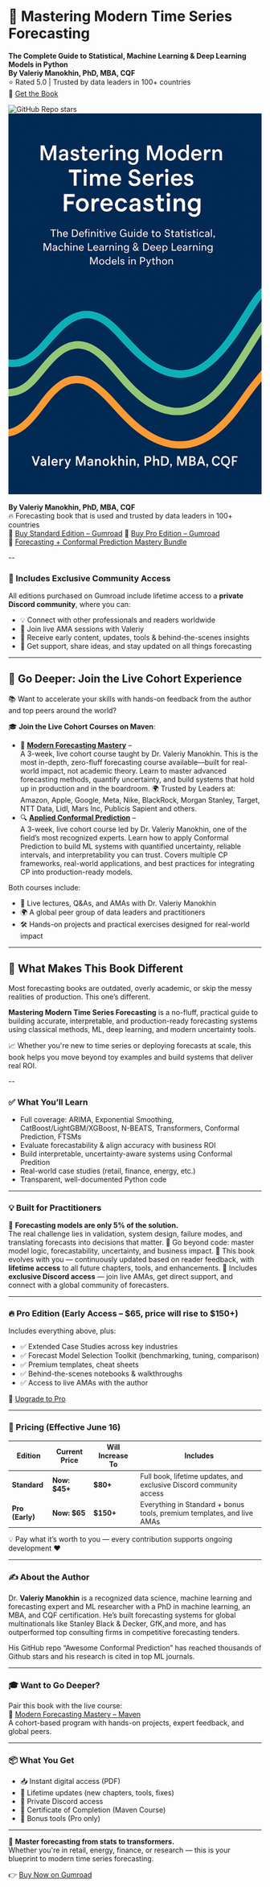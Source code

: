 # 📘 Mastering Modern Time Series Forecasting  
**The Complete Guide to Statistical, Machine Learning & Deep Learning Models in Python**  
**By Valeriy Manokhin, PhD, MBA, CQF**  
⭐ Rated 5.0 | Trusted by data leaders in 100+ countries  
🔗 [Get the Book](https://valeman.gumroad.com/l/MasteringModernTimeSeriesForecasting)

![GitHub Repo stars](https://img.shields.io/github/stars/valeman/Mastering-Modern-Time-Series-Forecasting-The-Complete-Guide?style=social)  
![Mastering Modern Time Series Forecasting book](Book_cover.png)

**By Valeriy Manokhin, PhD, MBA, CQF**  
🔥 Forecasting book that is used and trusted by data leaders in 100+ countries  
🔗 [Buy Standard Edition – Gumroad](https://valeman.gumroad.com/l/MasteringModernTimeSeriesForecasting) 
🔗 [Buy Pro Edition – Gumroad](https://valeman.gumroad.com/l/MasteringModernTimeSeriesForecastingPro)  
🎁 [Forecasting + Conformal Prediction Mastery Bundle](https://valeman.gumroad.com/l/Forecasting_Conformal_Prediction_Mastery_Bundle)

--

### 💬 Includes Exclusive Community Access

All editions purchased on Gumroad include lifetime access to a **private Discord community**, where you can:
- 💡 Connect with other professionals and readers worldwide  
- 🧠 Join live AMA sessions with Valeriy  
- 🎁 Receive early content, updates, tools & behind-the-scenes insights  
- 💬 Get support, share ideas, and stay updated on all things forecasting

---

## 🚀 Go Deeper: Join the Live Cohort Experience

📚 Want to accelerate your skills with hands-on feedback from the author and top peers around the world?

🎓 **Join the Live Cohort Courses on Maven**:

- 🧠 **[Modern Forecasting Mastery](https://maven.com/valeriy-manokhin/modern-forecasting-mastery)** –  
  A 3-week, live cohort course taught by Dr. Valeriy Manokhin. This is the most in-depth, zero-fluff forecasting course available—built for real-world impact, not academic theory. Learn to master advanced forecasting methods, quantify uncertainty, and build systems that hold up in production and in the boardroom. 🌍 Trusted by Leaders at:
Amazon, Apple, Google, Meta, Nike, BlackRock, Morgan Stanley, Target, NTT Data, Lidl, Mars Inc, Publicis Sapient and others.
- 🔍 **[Applied Conformal Prediction](https://maven.com/valeriy-manokhin/applied-conformal-prediction)** –  
  A 3-week, live cohort course led by Dr. Valeriy Manokhin, one of the field’s most recognized experts. Learn how to apply Conformal Prediction to build ML systems with quantified uncertainty, reliable intervals, and interpretability you can trust. Covers multiple CP frameworks, real-world applications, and best practices for integrating CP into production-ready models.

Both courses include:
- 💬 Live lectures, Q&As, and AMAs with Dr. Valeriy Manokhin  
- 🌍 A global peer group of data leaders and practitioners  
- 🛠️ Hands-on projects and practical exercises designed for real-world impact
---

## 💎 What Makes This Book Different
Most forecasting books are outdated, overly academic, or skip the messy realities of production. This one’s different.

**Mastering Modern Time Series Forecasting** is a no-fluff, practical guide to building accurate, interpretable, and production-ready forecasting systems using classical methods, ML, deep learning, and modern uncertainty tools.

📈 Whether you're new to time series or deploying forecasts at scale, this book helps you move beyond toy examples and build systems that deliver real ROI.

--

### ✅ What You’ll Learn

- Full coverage: ARIMA, Exponential Smoothing, CatBoost/LightGBM/XGBoost, N-BEATS, Transformers, Conformal Prediction, FTSMs  
- Evaluate forecastability & align accuracy with business ROI  
- Build interpretable, uncertainty-aware systems using Conformal Predition  
- Real-world case studies (retail, finance, energy, etc.)  
- Transparent, well-documented Python code  

---

### 💡 Built for Practitioners

🔑 **Forecasting models are only 5% of the solution.**  
The real challenge lies in validation, system design, failure modes, and translating forecasts into decisions that matter.
🧠 Go beyond code: master model logic, forecastability, uncertainty, and business impact.
🔄 This book evolves with you — continuously updated based on reader feedback, with **lifetime access** to all future chapters, tools, and enhancements.
💬 Includes **exclusive Discord access** — join live AMAs, get direct support, and connect with a global community of forecasters.

---

### 🔥 Pro Edition (Early Access – $65, price will rise to $150+)

Includes everything above, plus:

- ✅ Extended Case Studies across key industries  
- ✅ Forecast Model Selection Toolkit (benchmarking, tuning, comparison)  
- ✅ Premium templates, cheat sheets  
- ✅ Behind-the-scenes notebooks & walkthroughs  
- ✅ Access to live AMAs with the author

🔗 [Upgrade to Pro](https://valeman.gumroad.com/l/MasteringModernTimeSeriesForecastingPro)

---

### 💸 Pricing (Effective June 16)

| Edition         | Current Price     | Will Increase To | Includes                                                               |
|-----------------|------------------|------------------|------------------------------------------------------------------------|
| **Standard**     | **Now: $45+**     | **$80+**          | Full book, lifetime updates, and exclusive Discord community access     |
| **Pro (Early)**  | **Now: $65**      | **$150+**         | Everything in Standard + bonus tools, premium templates, and live AMAs |

💡 Pay what it’s worth to you — every contribution supports ongoing development ❤️

---

### ✍️ About the Author

Dr. **Valeriy Manokhin** is a recognized data science, machine learning and forecasting expert and ML researcher with a PhD in machine learning, an MBA, and CQF certification. He’s built forecasting systems for global multinationals like Stanley Black & Decker, GfK,and more, and has outperformed top consulting firms in competitive forecasting tenders.

His GitHub repo “Awesome Conformal Prediction” has reached thousands of Github stars and his research is cited in top ML journals.

---

### 🎓 Want to Go Deeper?

Pair this book with the live course:  
📅 [Modern Forecasting Mastery – Maven](https://maven.com/valeriy-manokhin/modern-forecasting-mastery)  
A cohort-based program with hands-on projects, expert feedback, and global peers.

---

### 📦 What You Get

- 📥 Instant digital access (PDF)  
- 🔄 Lifetime updates (new chapters, tools, fixes)  
- 💬 Private Discord access  
- 📜 Certificate of Completion (Maven Course)  
- 🧰 Bonus tools (Pro only)

---

📘 **Master forecasting from stats to transformers.**  
Whether you're in retail, energy, finance, or research — this is your blueprint to modern time series forecasting.

👉 [Buy Now on Gumroad](https://valeman.gumroad.com/l/MasteringModernTimeSeriesForecasting)



